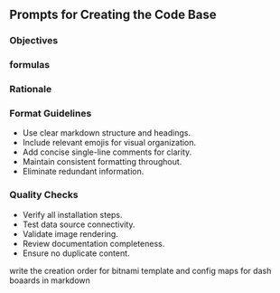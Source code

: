 ## Prompts for Creating the Code Base


### Objectives
### formulas
### Rationale

### Format Guidelines
- Use clear markdown structure and headings.
- Include relevant emojis for visual organization.
- Add concise single-line comments for clarity.
- Maintain consistent formatting throughout.
- Eliminate redundant information.

### Quality Checks
- Verify all installation steps.
- Test data source connectivity.
- Validate image rendering.
- Review documentation completeness.
- Ensure no duplicate content.

write the creation order for bitnami template and config maps for dash boaards in markdown